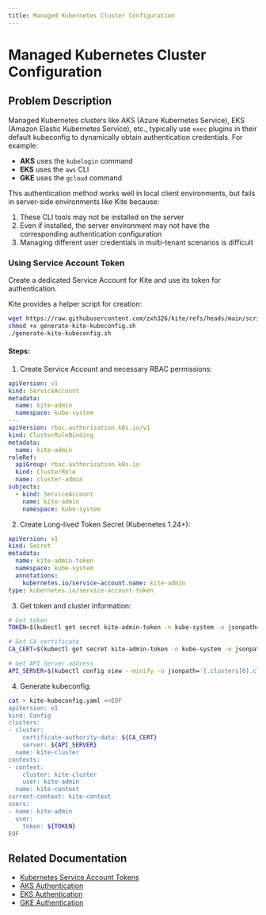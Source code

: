 ```yaml
---
title: Managed Kubernetes Cluster Configuration
---
```


# Managed Kubernetes Cluster Configuration

## Problem Description

Managed Kubernetes clusters like AKS (Azure Kubernetes Service), EKS (Amazon Elastic Kubernetes Service), etc., typically use `exec` plugins in their default kubeconfig to dynamically obtain authentication credentials. For example:

- **AKS** uses the `kubelogin` command
- **EKS** uses the `aws` CLI
- **GKE** uses the `gcloud` command

This authentication method works well in local client environments, but fails in server-side environments like Kite because:

1. These CLI tools may not be installed on the server
2. Even if installed, the server environment may not have the corresponding authentication configuration
3. Managing different user credentials in multi-tenant scenarios is difficult

### Using Service Account Token

Create a dedicated Service Account for Kite and use its token for authentication.

Kite provides a helper script for creation:

```sh
wget https://raw.githubusercontent.com/zxh326/kite/refs/heads/main/scripts/generate-kite-kubeconfig.sh -O generate-kite-kubeconfig.sh
chmod +x generate-kite-kubeconfig.sh
./generate-kite-kubeconfig.sh
```

#### Steps:

1. Create Service Account and necessary RBAC permissions:

```yaml
apiVersion: v1
kind: ServiceAccount
metadata:
  name: kite-admin
  namespace: kube-system
---
apiVersion: rbac.authorization.k8s.io/v1
kind: ClusterRoleBinding
metadata:
  name: kite-admin
roleRef:
  apiGroup: rbac.authorization.k8s.io
  kind: ClusterRole
  name: cluster-admin
subjects:
  - kind: ServiceAccount
    name: kite-admin
    namespace: kube-system
```

2. Create Long-lived Token Secret (Kubernetes 1.24+):

```yaml
apiVersion: v1
kind: Secret
metadata:
  name: kite-admin-token
  namespace: kube-system
  annotations:
    kubernetes.io/service-account.name: kite-admin
type: kubernetes.io/service-account-token
```

3. Get token and cluster information:

```bash
# Get token
TOKEN=$(kubectl get secret kite-admin-token -n kube-system -o jsonpath='{.data.token}' | base64 -d)

# Get CA certificate
CA_CERT=$(kubectl get secret kite-admin-token -n kube-system -o jsonpath='{.data.ca\.crt}')

# Get API Server address
API_SERVER=$(kubectl config view --minify -o jsonpath='{.clusters[0].cluster.server}')
```

4. Generate kubeconfig:

```bash
cat > kite-kubeconfig.yaml <<EOF
apiVersion: v1
kind: Config
clusters:
- cluster:
    certificate-authority-data: ${CA_CERT}
    server: ${API_SERVER}
  name: kite-cluster
contexts:
- context:
    cluster: kite-cluster
    user: kite-admin
  name: kite-context
current-context: kite-context
users:
- name: kite-admin
  user:
    token: ${TOKEN}
EOF
```

## Related Documentation

- [Kubernetes Service Account Tokens](https://kubernetes.io/docs/reference/access-authn-authz/service-accounts-admin/)
- [AKS Authentication](https://learn.microsoft.com/en-us/azure/aks/control-kubeconfig-access)
- [EKS Authentication](https://docs.aws.amazon.com/eks/latest/userguide/cluster-auth.html)
- [GKE Authentication](https://cloud.google.com/kubernetes-engine/docs/how-to/api-server-authentication)
